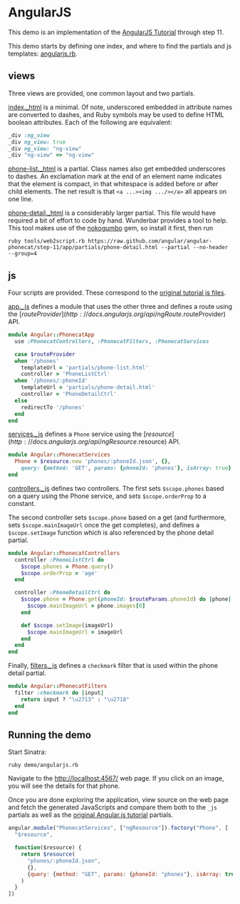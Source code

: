 AngularJS
===

This demo is an implementation of the 
[AngularJS Tutorial](http://docs.angularjs.org/tutorial) through step 11.  

This demo starts by defining one index, and where to find the partials and
js templates:
[angularjs.rb](https://github.com/rubys/wunderbar/blob/master/demo/angularjs.rb).

views
---

Three views are provided, one common layout and two partials.

[index._html](https://github.com/rubys/wunderbar/blob/master/demo/views/index._html)
is a minimal.  Of note, underscored embedded in attribute names are converted to
dashes, and Ruby symbols may be used to define HTML boolean attributes.  Each
of the following are equivalent:

```ruby
_div :ng_view
_div ng_view: true
_div ng_view: "ng-view"
_div "ng-view" => "ng-view"
```

[phone-list._html](https://github.com/rubys/wunderbar/blob/master/demo/partials/phone-list._html)
is a partial.  Class names also get embedded underscores to dashes.  An
exclamation mark at the end of an element name indicates that the element is
compact, in that whitespace is added before or after child elements.  The net
result is that `<a ...><img .../></a>` all appears on one line.

[phone-detail._html](https://github.com/rubys/wunderbar/blob/master/demo/partials/phone-detail._html)
is a considerably larger partial.  This file would have required a bit of
effort to code by hand.  Wunderbar provides a tool to help.  This tool makes
use of the [nokogumbo](http://rubygems.org/gems/nokogumbo) gem, so install it
first, then run

    ruby tools/web2script.rb https://raw.github.com/angular/angular-phonecat/step-11/app/partials/phone-detail.html --partial --no-header --group=4

js
---

Four scripts are provided.
These correspond to the [original tutorial js
files](https://github.com/angular/angular-phonecat/tree/step-11/app/js).

[app._js](https://github.com/rubys/wunderbar/blob/master/demo/js/app._js)
defines a module that uses the other three and defines a route using the
[$routeProvider](http://docs.angularjs.org/api/ngRoute.$routeProvider) API.

```ruby
module Angular::PhonecatApp
  use :PhonecatControllers, :PhonecatFilters, :PhonecatServices

  case $routeProvider
  when '/phones'
    templateUrl = 'partials/phone-list.html'
    controller = 'PhoneListCtrl'
  when '/phones/:phoneId'
    templateUrl = 'partials/phone-detail.html'
    controller = 'PhoneDetailCtrl'
  else
    redirectTo '/phones'
  end
end
```

[services._js](https://github.com/rubys/wunderbar/blob/master/demo/js/services._js)
defines a `Phone` service using the [$resource](http://docs.angularjs.org/api/ngResource.$resource) API.

```ruby
module Angular::PhonecatServices
  Phone = $resource.new 'phones/:phoneId.json', {},
    query: {method: 'GET', params: {phoneId: 'phones'}, isArray: true}
end
```
[controllers._js](https://github.com/rubys/wunderbar/blob/master/demo/js/controllers._js)
defines two controllers.  The first sets `$scope.phones` based on a query
using the Phone service, and sets `$scope.orderProp` to a constant.

The second controller sets `$scope.phone` based on a get (and furthermore,
sets `$scope.mainImageUrl` once the get completes), and defines a
`$scope.setImage` function which is also referenced by the phone detail
partial.

```ruby
module Angular::PhonecatControllers
  controller :PhoneListCtrl do
    $scope.phones = Phone.query()
    $scope.orderProp = 'age'
  end

  controller :PhoneDetailCtrl do
    $scope.phone = Phone.get(phoneId: $routeParams.phoneId) do |phone|
      $scope.mainImageUrl = phone.images[0]
    end

    def $scope.setImage(imageUrl)
      $scope.mainImageUrl = imageUrl
    end
  end
end
```

Finally, [filters._js](https://github.com/rubys/wunderbar/blob/master/demo/js/filters._js)
defines a `checkmark` filter that is used within the phone detail partial.

```ruby
module Angular::PhonecatFilters
  filter :checkmark do |input|
    return input ? "\u2713" : "\u2718"
  end
end
```

Running the demo
---

Start Sinatra:

    ruby demo/angularjs.rb 

Navigate to the [http://localhost:4567/](http://localhost:4567/) web page.  If
you click on an image, you will see the details for that phone.

Once you are done exploring the application, view source on the web page and
fetch the generated JavaScripts and compare them both to the `_js` partials as
well as the [original Angular.js tutorial](https://github.com/angular/angular-phonecat/tree/step-11/app) partials.

```javascript
angular.module("PhonecatServices", ["ngResource"]).factory("Phone", [
  "$resource",

  function($resource) {
    return $resource(
      "phones/:phoneId.json",
      {},
      {query: {method: "GET", params: {phoneId: "phones"}, isArray: true}}
    )
  }
])
```
